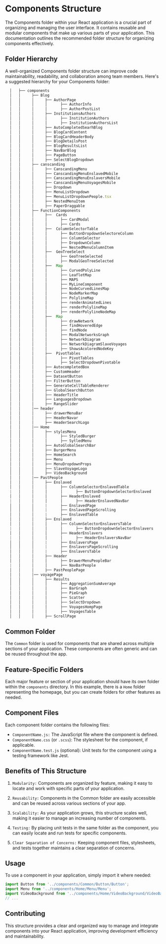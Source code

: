 # Components Structure

The Components folder within your React application is a crucial part of organizing and managing the user interface. It contains reusable and modular components that make up various parts of your application. This documentation outlines the recommended folder structure for organizing components effectively.

## Folder Hierarchy
A well-organized Components folder structure can improve code maintainability, readability, and collaboration among team members. Here's a suggested hierarchy for your Components folder:

```jsx
  │   ├── components
  │   │     ├── Blog
  │   │     │     ├── AuthorPage
  │   │     │     │      ├── AuthorInfo
  │   │     │     │      ├── AuthorPostList
  │   │     │     ├── InstitutionsAuthors
  │   │     │     │      ├── InstitutionAuthors
  │   │     │     │      ├── InstitutionAuthorsList
  │   │     │     ├── AutoCompletedSearhBlog
  │   │     │     ├── BlogCardContent
  │   │     │     ├── BlogCardHeaderBody
  │   │     │     ├── BlogDetailsPost
  │   │     │     ├── BlogResultsList
  │   │     │     ├── NavBarBlog
  │   │     │     ├── PageButton
  │   │     │     ├── SelectBlogDropdown
  │   │     ├── canscanding
  │   │     │     ├── CanscandingMenu
  │   │     │     ├── CanscandingMenuEnslavedMobile
  │   │     │     ├── CanscandingMenuEnslaversMobile
  │   │     │     ├── CanscandingMenuVoyagesMobile
  │   │     │     ├── Dropdown
  │   │     │     ├── MenuListDropdown
  │   │     │     ├── MenuListDropdownPeople.tsx
  │   │     │     ├── NestedMenuItem
  │   │     │     ├── PaperDraggable
  │   │     ├── FunctionComponents
  │   │     │     ├──  Cards
  │   │     │     │      ├── CardModal
  │   │     │     │      ├── Cards
  │   │     │     ├──  ColumnSelectorTable
  │   │     │     │      ├── ButtonDropdownSelectoreColumn
  │   │     │     │      ├── ColumnSelector
  │   │     │     │      ├── DropdownColumn
  │   │     │     │      ├── NestedMenuColumnItem
  │   │     │     ├──  GeoTreeSelect
  │   │     │     │      ├── GeoTreeSelected
  │   │     │     │      ├── ModalGeoTreeSelected
  │   │     │     ├──  Map
  │   │     │     │      ├── CurvedPolyLine
  │   │     │     │      ├── LeafletMap
  │   │     │     │      ├── MAPS
  │   │     │     │      ├── MyLineComponent
  │   │     │     │      ├── NodeCurvedLinesMap
  │   │     │     │      ├── NodeMarkerMap
  │   │     │     │      ├── PolylineMap
  │   │     │     │      ├── renderAnimatedLines
  │   │     │     │      ├── renderPolylineMap
  │   │     │     │      ├── renderPolylineNodeMap
  │   │     │     ├──  Map
  │   │     │     │      ├── drawNetwork
  │   │     │     │      ├── findHoveredEdge
  │   │     │     │      ├── findNode
  │   │     │     │      ├── ModalNetworksGraph
  │   │     │     │      ├── NetworkDiagram
  │   │     │     │      ├── NetworkDiagramSlaveVoyages
  │   │     │     │      ├── ShowsAcoloredNodeKey
  │   │     │     ├──  PivotTables
  │   │     │     │      ├── PivotTables
  │   │     │     │      ├── SelectDropdownPivotable
  │   │     │     ├── AutocompletedBox
  │   │     │     ├── CustomHeader
  │   │     │     ├── DatasetButton
  │   │     │     ├── FilterButton
  │   │     │     ├── GenerateCellTableRenderer
  │   │     │     ├── GlobalSearchButton
  │   │     │     ├── HeaderTitle
  │   │     │     ├── LanguagesDropdown
  │   │     │     ├── RangeSlider
  │   │     │── header
  │   │     │     ├── drawerMenuBar
  │   │     │     ├── HeaderNavar
  │   │     │     ├── HeaderSearchLogo
  │   │     │── Home
  │   │     │     ├── stylesMenu
  │   │     │     │      ├── StyledBurger
  │   │     │     │      ├── SytledMenu
  │   │     │     ├── AutoGlobalSearchBar
  │   │     │     ├── BurgerMenu
  │   │     │     ├── HomeSearch
  │   │     │     ├── Menu
  │   │     │     ├── MenuDropdownProps
  │   │     │     ├── SlaveVoyageLogo
  │   │     │     ├── VideoBackground
  │   │     │── PastPeople
  │   │     │     ├── Enslaved
  │   │     │     │      ├── ColumnSelectorEnslavedTable
  |   │     │     │      │      ├── ButtonDropdownSelectorEnslaved
  │   │     │     │      ├── HeaderEnslaved
  |   │     │     │      │      ├── HeaderEnslavedNavBar
  │   │     │     |      ├── EnslavedPage
  │   │     │     |      ├── EnslavedPageScrolling
  │   │     │     |      ├── EnslavedTable
  │   │     │     ├── Enslaved
  │   │     │     │      ├── ColumnSelectorEnslaversTable
  |   │     │     │      │      ├── ButtonDropdownSelectorEnslavers
  │   │     │     │      ├── HeaderEnslavers
  |   │     │     │      │      ├── HeaderEnslaversNavBar
  │   │     │     |      ├── EnslaversPage
  │   │     │     |      ├── EnslaversPageScrolling
  │   │     │     |      ├── EnslaversTable
  │   │     │     ├── Header
  │   │     │     │      ├── DrawerMenuPeopleBar
  |   │     │     │      ├── NavBarPeople
  │   │     │     ├── PastPeoplePage
  │   │     │── voyagePage
  │   │     │     ├── Results
  │   │     │     │      ├── AggregationSumAverage
  │   │     │     │      ├── BarGraph
  │   │     │     │      ├── PieGraph
  │   │     │     │      ├── Scatter
  │   │     │     │      ├── SelectDropdown
  │   │     │     │      ├── VoyagesHompPage
  │   │     │     │      ├── VoyagesTable
  │   │     │     ├── ScrollPage
```

## Common Folder
The `Common` folder is used for components that are shared across multiple sections of your application. These components are often generic and can be reused throughout the app.

## Feature-Specific Folders
Each major feature or section of your application should have its own folder within the `components` directory. In this example, there is a `Home` folder representing the homepage, but you can create folders for other features as needed.

## Component Files
Each component folder contains the following files:

- `ComponentName.js:` The JavaScript file where the component is defined.
- `ComponentName.css` (or `.scss`): The stylesheet for the component, if applicable.
- `ComponentName.test.js` (optional): Unit tests for the component using a testing framework like Jest.


## Benefits of This Structure

1) `Modularity:` Components are organized by feature, making it easy to locate and work with specific parts of your application.

2) `Reusability:` Components in the Common folder are easily accessible and can be reused across various sections of your app.

3) `Scalability:` As your application grows, this structure scales well, making it easier to manage an increasing number of components.

4) `Testing:` By placing unit tests in the same folder as the component, you can easily locate and run tests for specific components.

5) `Clear Separation of Concerns:` Keeping component files, stylesheets, and tests together maintains a clear separation of concerns.

## Usage
To use a component in your application, simply import it where needed:

```jsx
import Button from '../components/Common/Button/Button';
import Menu from '../components/Home/Menu/Menu';
import VideoBackground from '../components/Home/VideoBackground/VideoBackground';
// ...
```
## Contributing
This structure provides a clear and organized way to manage and integrate components into your React application, improving development efficiency and maintainability.